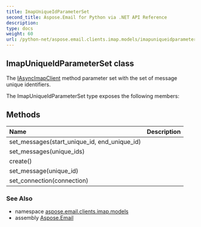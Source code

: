 ```yaml
---
title: ImapUniqueIdParameterSet
second_title: Aspose.Email for Python via .NET API Reference
description: 
type: docs
weight: 60
url: /python-net/aspose.email.clients.imap.models/imapuniqueidparameterset/
---
```


## ImapUniqueIdParameterSet class

The [IAsyncImapClient](/email/python-net/aspose.email.clients.imap/iasyncimapclient/) method parameter set with the set of message unique identifiers.

The ImapUniqueIdParameterSet type exposes the following members:
## Methods
| Name | Description |
| :- | :- |
|set_messages(start_unique_id, end_unique_id)|  |
|set_messages(unique_ids)|  |
|create()|  |
|set_message(unique_id)|  |
|set_connection(connection)|  |

### See Also

* namespace [aspose.email.clients.imap.models](/email/python-net/aspose.email.clients.imap.models/)
* assembly [Aspose.Email](/email/python-net/)

